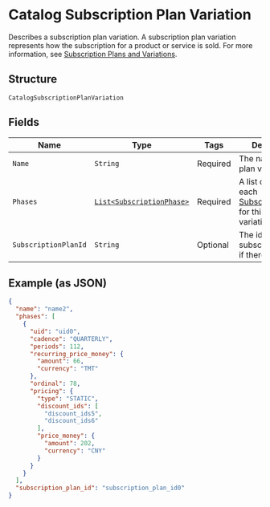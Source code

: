 
# Catalog Subscription Plan Variation

Describes a subscription plan variation. A subscription plan variation represents how the subscription for a product or service is sold.
For more information, see [Subscription Plans and Variations](https://developer.squareup.com/docs/subscriptions-api/plans-and-variations).

## Structure

`CatalogSubscriptionPlanVariation`

## Fields

| Name | Type | Tags | Description | Getter |
|  --- | --- | --- | --- | --- |
| `Name` | `String` | Required | The name of the plan variation. | String getName() |
| `Phases` | [`List<SubscriptionPhase>`](../../doc/models/subscription-phase.md) | Required | A list containing each [SubscriptionPhase](entity:SubscriptionPhase) for this plan variation. | List<SubscriptionPhase> getPhases() |
| `SubscriptionPlanId` | `String` | Optional | The id of the subscription plan, if there is one. | String getSubscriptionPlanId() |

## Example (as JSON)

```json
{
  "name": "name2",
  "phases": [
    {
      "uid": "uid0",
      "cadence": "QUARTERLY",
      "periods": 112,
      "recurring_price_money": {
        "amount": 66,
        "currency": "TMT"
      },
      "ordinal": 78,
      "pricing": {
        "type": "STATIC",
        "discount_ids": [
          "discount_ids5",
          "discount_ids6"
        ],
        "price_money": {
          "amount": 202,
          "currency": "CNY"
        }
      }
    }
  ],
  "subscription_plan_id": "subscription_plan_id0"
}
```

